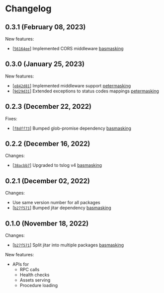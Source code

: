 
# Changelog

## 0.3.1 (February 08, 2023)

New features:
- \[[`56164ee`](https://github.com/MaskingTechnology/jitar/commit/56164ee)] Implemented CORS middleware [basmasking](https://github.com/MaskingTechnology/jitar/pull/131)

## 0.3.0 (January 25, 2023)

New features:
- \[[`e842d81`](https://github.com/MaskingTechnology/jitar/commit/e842d81)] Implemented middleware support [petermasking](https://github.com/MaskingTechnology/jitar/pull/117)
- \[[`9d29d31`](https://github.com/MaskingTechnology/jitar/commit/9d29d31)] Extended exceptions to status codes mappings [petermasking](https://github.com/MaskingTechnology/jitar/pull/118)

## 0.2.3 (December 22, 2022)

Fixes:
- \[[`f8dff73`](https://github.com/MaskingTechnology/jitar/commit/f8dff73)] Bumped glob-promise dependency [basmasking](https://github.com/MaskingTechnology/jitar/pull/99)

## 0.2.2 (December 16, 2022)

Changes:
- \[[`38acbb7`](https://github.com/MaskingTechnology/jitar/commit/38acbb7)] Upgraded to tslog v4 [basmasking](https://github.com/MaskingTechnology/jitar/pull/93)

## 0.2.1 (December 02, 2022)

Changes:
- Use same version number for all packages
- \[[`b27f571`](https://github.com/MaskingTechnology/jitar/commit/b27f571)] Bumped jitar dependency [basmasking](https://github.com/MaskingTechnology/jitar/pull/60)

## 0.1.0 (November 18, 2022)

Changes:
- \[[`b27f571`](https://github.com/MaskingTechnology/jitar/commit/b27f571)] Split jitar into multiple packages [basmasking](https://github.com/MaskingTechnology/jitar/pull/60)

New features:
- APIs for
  - RPC calls
  - Health checks
  - Assets serving
  - Procedure loading

